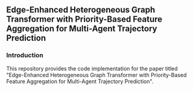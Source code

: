 ## Edge-Enhanced Heterogeneous Graph Transformer with Priority-Based Feature Aggregation for Multi-Agent Trajectory Prediction

### Introduction

This repository provides the code implementation for the paper titled "Edge-Enhanced Heterogeneous Graph Transformer with Priority-Based Feature Aggregation for Multi-Agent Trajectory Prediction".
